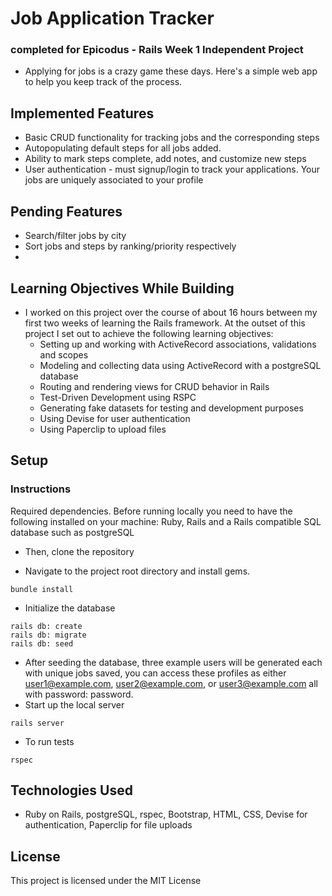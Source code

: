 
# Job Application Tracker
### completed for Epicodus - Rails Week 1 Independent Project
* Applying for jobs is a crazy game these days. Here's a simple web app to help you keep track of the process.

## Implemented Features
* Basic CRUD functionality for tracking jobs and the corresponding steps
* Autopopulating default steps for all jobs added.
* Ability to mark steps complete, add notes, and customize new steps
* User authentication - must signup/login to track your applications. Your jobs are uniquely associated to your profile

## Pending Features
* Search/filter jobs by city
* Sort jobs and steps by ranking/priority respectively
*

## Learning Objectives While Building
* I worked on this project over the course of about 16 hours between my first two weeks of learning the Rails framework. At the outset of this project I set out to achieve the following learning objectives:
  * Setting up and working with ActiveRecord associations, validations and scopes
  * Modeling and collecting data using ActiveRecord with a postgreSQL database
  * Routing and rendering views for CRUD behavior in Rails
  * Test-Driven Development using RSPC 
  * Generating fake datasets for testing and development purposes
  * Using Devise for user authentication
  * Using Paperclip to upload files

## Setup
### Instructions
Required dependencies. Before running locally you need to have the following installed on your machine: Ruby, Rails and a Rails compatible SQL database such as postgreSQL

* Then, clone the repository

* Navigate to the project root directory and install gems.
```
bundle install
```

* Initialize the database
```
rails db: create
rails db: migrate
rails db: seed
```
* After seeding the database, three example users will be generated each with unique jobs saved, you can access these profiles as either user1@example.com, user2@example.com, or user3@example.com all with password: password.
* Start up the local server
```
rails server
```

* To run tests
```
rspec
```

## Technologies Used
* Ruby on Rails, postgreSQL, rspec, Bootstrap, HTML, CSS, Devise for authentication, Paperclip for file uploads

## License

This project is licensed under the MIT License
